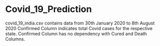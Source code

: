 # Covid_19_Prediction
covid_19_india.csv contains data from 30th January 2020 to 8th August 2020
Confirmed Column indicates total Covid cases for the respective state.
Confirmed Column has no dependency with Cured and Death Columns.
